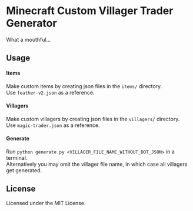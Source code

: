 # Minecraft Custom Villager Trader Generator
What a mouthful...

## Usage
#### Items
Make custom items by creating json files in the `items/` directory.  
Use `feather-v2.json` as a reference.  
#### Villagers
Make custom villagers by creating json files in the `villagers/` directory.  
Use `magic-trader.json` as a reference.  
#### Generate
Run `python generate.py <VILLAGER_FILE_NAME_WITHOUT_DOT_JSON>` in a terminal.  
Alternatively you may omit the villager file name, in which case all villagers get generated.

## License
Licensed under the MIT License.